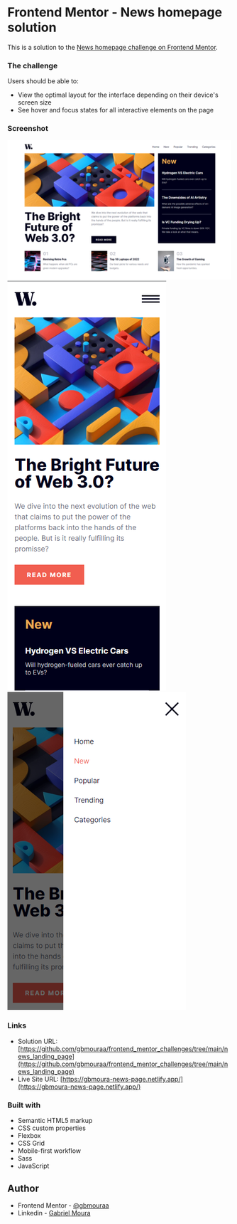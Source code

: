 # Frontend Mentor - News homepage solution

This is a solution to the [News homepage challenge on Frontend Mentor](https://www.frontendmentor.io/challenges/news-homepage-H6SWTa1MFl).

### The challenge

Users should be able to:

- View the optimal layout for the interface depending on their device's screen size
- See hover and focus states for all interactive elements on the page

### Screenshot

![](./assets/images/screenshots/img3.png)
![](./assets/images/screenshots/img1.png)
![](./assets/images/screenshots/img2.png)

### Links

- Solution URL: [https://github.com/gbmouraa/frontend_mentor_challenges/tree/main/news_landing_page](https://github.com/gbmouraa/frontend_mentor_challenges/tree/main/news_landing_page)
- Live Site URL: [https://gbmoura-news-page.netlify.app/](https://gbmoura-news-page.netlify.app/)

### Built with

- Semantic HTML5 markup
- CSS custom properties
- Flexbox
- CSS Grid
- Mobile-first workflow
- Sass
- JavaScript

## Author

- Frontend Mentor - [@gbmouraa](https://www.frontendmentor.io/profile/gbmouraa)
- Linkedin - [Gabriel Moura](https://www.linkedin.com/in/gabriel-moura-b63382161/)